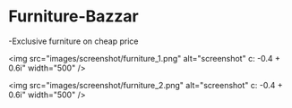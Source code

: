 # Furniture-Bazzar

-Exclusive furniture on cheap price 

<img src="images/screenshot/furniture_1.png" alt="screenshot" c: -0.4 + 0.6i" width="500" />
                                                                                          
<img src="images/screenshot/furniture_2.png" alt="screenshot" c: -0.4 + 0.6i" width="500" />
